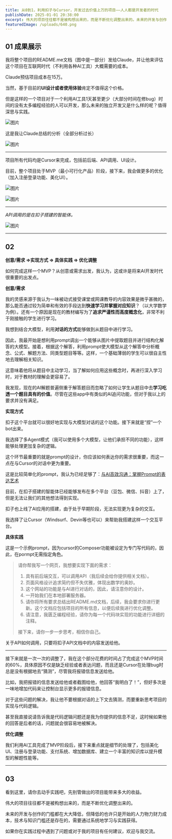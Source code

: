 ```yaml
---
title: 从0到1，利用扣子与Cursor，开发过去价值上万的项目——人人都是开发者的时代
publishDate: 2025-01-01 20:38:00
excerpt: 伟大的项目往往都不是被构想出来的，而是不断优化调整出来的。未来的开发与创作的门槛都在大大降低，但降低的也许只是开始的人力物力财力成本，技术与知识门槛还是存在的，需要通过系统地学习与实践获得。
featuredImage: /uploads/640.png
---
```

## 01 成果展示

我将整个项目的README.me文档（图中是一部分）发给Claude，并让他来评估这个项目在互联网时代（不利用各种AI工具）大概需要的成本。

Claude预估项目成本在15万。  

当然，基于目前的**UI设计或者使用体验**肯定不值得这个价格。

但是这样的一个项目对于一个利用AI工具1天甚至更少（大部分时间在修bug）时间的没有太多编程经验的人可以开发，那么未来的独立开发又是什么样的呢？值得深思与实践。  

![图片](/uploads/屏幕截图-2025-01-01-172050.png)

这是我让Claude总结的分析（全部分析过长）

![图片](/uploads/屏幕截图-2025-01-01-172324.png)

- - -

项目所有代码均是Cursor来完成，包括前后端、API调用、UI设计。

目前，整个项目处于MVP（最小可行化产品）阶段，接下来，我会做更多的优化（加入注册登录功能、美化UI）。

![图片](/uploads/屏幕截图-2025-01-01-170445.png)

![图片](/uploads/屏幕截图-2025-01-01-171747.png)

- - -

*API调用的是在扣子搭建的智能体。*  

![图片](/uploads/屏幕截图-2025-01-01-171136.png)

- - -

## 02

**创意/需求 =>实现方式 => 具体实践 => 优化调整**

如何完成这样一个MVP？从创意或需求出发，我认为，这或许是将来AI开发时代很重要的出发点。

**创意/需求**

我的灵感来源于我认为一味被动式接受课堂或网课教导的内容效果是微乎甚微的，那么能否通过较为简单和有效的手段达到**快速学习并掌握对应知识**？（以大学数学为例）。还有一个原因是现在的教材编写为了**追求严谨性而高度概念化**，非常不利于刚接触的学生进行学习。

我想到结合大模型，利用**对话的方式**能够做到从题目中进行学习。  

因此，我最开始是想利用prompt调出一个能够从图片中提取题目并进行结构化解答的大模型。接着，根据这个解答，利用prompt使大模型从这个解答中分析概念、公式、解题方法、同类型题目等等。这样，一个基础薄弱的学生可以很自主性地去理解相关知识。

这意味着他将从题目中主动学习，当了解如何应用这些概念时，再进行深入学习时，对于教材的理解会更容易了。

我发现，现在的AI解题普遍侧重于解答题目而忽略了如何让学生从题目中去**学习吃透一个题目具有的价值**。尽管在这些app中有类似的AI追问功能，但对于我以上的要求并没有满足。  

**实现方式**

扣子这个平台就可以很好地实现与大模型对话的这个功能。接下来就是“捏”一个bot出来。

我选择了多Agent模式（我可以使用多个大模型，让他们承担不同的功能），这样能够处理更加复杂的逻辑。

这个环节最重要的就是prompt的设计，你应该如何表达你的需求很重要，而这一点在与Cursor的对话中更为重要。  

这是比较简单化的prompt，我认为已经足够了：[与AI高效沟通：掌握Prompt的表达艺术](/posts/20241227061000-ai-prompt)

目前，在扣子搭建的智能体已经能够发布在多个平台（豆包、微信、抖音）上了，但是无法让我们的其他想法得到实现。

扣子也上线了AI应用的搭建，由于处于早期阶段，无法实现更为复杂的交互。  

我选择了让Cursor（Windsurf、Devin等也可以）来帮助我搭建这样一个交互平台。

**具体实践**

这是一个示例prompt，因为cursor的Composer功能被设定为专门写代码的，因此，在pormpt无需指定角色。  

> 请你帮我写一个网页，我想要实现下面的需求： 
>
> 1. 具有前后端交互，可以调用API（我后续会给你提供相关文档）。
> 2. 页面风格设计追求简约但不失优雅，体现出数学的奥妙。
> 3. 这个网站的功能是与AI进行对话的，因此，请注意你的设计。
> 4. 一开始我们在本地部署服务器。
> 5. 请你将所有要求总结出README.md文档，后续，我会要求你进行更新。这个文档应包括项目的所有信息，以便后续我进行优化调整。
> 6. 请注意，我匮乏编程经验，请你为每一个代码块实现的功能进行详细的注释。  
>
> 接下来，请你一步一步思考，相信你自己。

关于API如何调用，只要将扣子API文档中的内容发送给他。

---

接下来就是一次一次的调整了，我在这个部分花费的时间占了完成这个MVP时间的60%，具体原因不仅是缺乏经验或者表达问题，而且还是Cursor在处理bug时总是没有根据地去“猜测”，尽管我将报错信息发送给他。

比如，我把报错的信息发送给他或者截图给他，他回答“我明白了！”，但好多次是一味地增加代码来让控制台显示更多的报错信息。

对于这些问题的解决，我让他不要根据对话的上下文去猜测，而要重新思考项目的实现与代码逻辑。

甚至我直接说请告诉我是代码逻辑问题还是我为你提供的信息不足，这时候如果他的回答是后者的话，问题就会很容易地被解决。  

**优化调整**

我们利用AI工具完成了MVP阶段后，接下来重点就是细节的处理了，包括美化UI、注册与登录功能、支付系统、增加数据库、建立一个丰富的知识库以提升模型的解题性能等。

- - -

## 03

看到这里，请你去动手实践吧，先别管做出的项目能带来多大的收益。  

伟大的项目往往都不是被构想出来的，而是不断优化调整出来的。

未来的开发与创作的门槛都在大大降低，但降低的也许只是开始的人力物力财力成本，技术与知识门槛还是存在的，需要通过系统地学习与实践获得。

如果你在实践过程中遇到了问题或对于我的项目有任何建议，欢迎与我交流。

